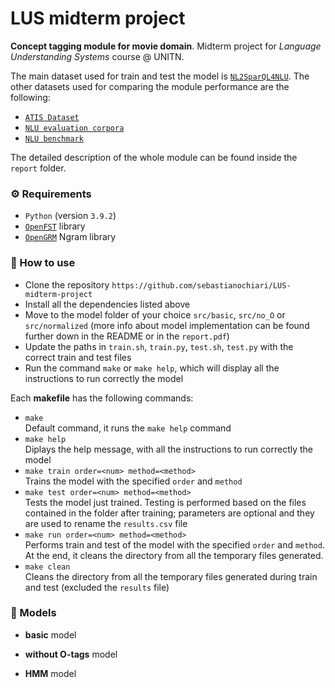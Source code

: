 # LUS midterm project
**Concept tagging module for movie domain**. Midterm project for *Language Understanding Systems* course @ UNITN.

The main dataset used for train and test the model is [`NL2SparQL4NLU`](https://github.com/esrel/NL2SparQL4NLU). The other datasets used for comparing the module performance are the following:
- [`ATIS Dataset`](https://github.com/howl-anderson/ATIS_dataset)
- [`NLU evaluation corpora`](https://github.com/sebischair/NLU-Evaluation-Corpora)
- [`NLU benchmark`](https://github.com/sonos/nlu-benchmark)

The detailed description of the whole module can be found inside the `report` folder. 

### ⚙️ Requirements
- `Python` (version `3.9.2`)
- [`OpenFST`](http://www.openfst.org/twiki/bin/view/FST/WebHome) library
- [`OpenGRM`](http://www.opengrm.org) Ngram library

### 🔧 How to use
- Clone the repository `https://github.com/sebastianochiari/LUS-midterm-project`
- Install all the dependencies listed above
- Move to the model folder of your choice `src/basic`, `src/no_O` or `src/normalized` (more info about model implementation can be found further down in the README or in the `report.pdf`)
- Update the paths in `train.sh`, `train.py`, `test.sh`, `test.py` with the correct train and test files
- Run the command `make` or `make help`, which will display all the instructions to run correctly the model

Each **makefile** has the following commands:
- `make`  
Default command, it runs the `make help` command
- `make help`  
Diplays the help message, with all the instructions to run correctly the model
- `make train order=<num> method=<method>`  
Trains the model with the specified `order` and `method` 
- `make test order=<num> method=<method>`  
Tests the model just trained. Testing is performed based on the files contained in the folder after training; parameters are optional and they are used to rename the `results.csv` file
- `make run order=<num> method=<method>`  
Performs train and test of the model with the specified `order` and `method`. At the end, it cleans the directory from all the temporary files generated.
- `make clean`  
Cleans the directory from all the temporary files generated during train and test (excluded the `results` file)

### 📝 Models

- **basic** model  

- **without O-tags** model  

- **HMM** model  
